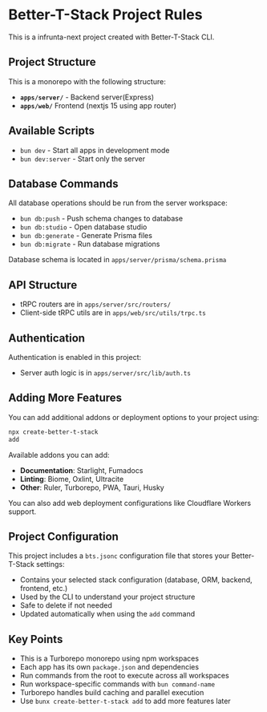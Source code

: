 # Better-T-Stack Project Rules

This is a infrunta-next project created with Better-T-Stack CLI.

## Project Structure

This is a monorepo with the following structure:

- **`apps/server/`** - Backend server(Express)
- **`apps/web/`** Frontend (nextjs 15 using app router)

## Available Scripts

- `bun dev` - Start all apps in development mode
- `bun dev:server` - Start only the server

## Database Commands

All database operations should be run from the server workspace:

- `bun db:push` - Push schema changes to database
- `bun db:studio` - Open database studio
- `bun db:generate` - Generate Prisma files
- `bun db:migrate` - Run database migrations

Database schema is located in `apps/server/prisma/schema.prisma`

## API Structure

- tRPC routers are in `apps/server/src/routers/`
- Client-side tRPC utils are in `apps/web/src/utils/trpc.ts`

## Authentication

Authentication is enabled in this project:

- Server auth logic is in `apps/server/src/lib/auth.ts`

## Adding More Features

You can add additional addons or deployment options to your project using:

```bash
npx create-better-t-stack
add
```

Available addons you can add:

- **Documentation**: Starlight, Fumadocs
- **Linting**: Biome, Oxlint, Ultracite
- **Other**: Ruler, Turborepo, PWA, Tauri, Husky

You can also add web deployment configurations like Cloudflare Workers support.

## Project Configuration

This project includes a `bts.jsonc` configuration file that stores your Better-T-Stack settings:

- Contains your selected stack configuration (database, ORM, backend, frontend, etc.)
- Used by the CLI to understand your project structure
- Safe to delete if not needed
- Updated automatically when using the `add` command

## Key Points

- This is a Turborepo monorepo using npm workspaces
- Each app has its own `package.json` and dependencies
- Run commands from the root to execute across all workspaces
- Run workspace-specific commands with `bun command-name`
- Turborepo handles build caching and parallel execution
- Use `bunx create-better-t-stack add` to add more features later
